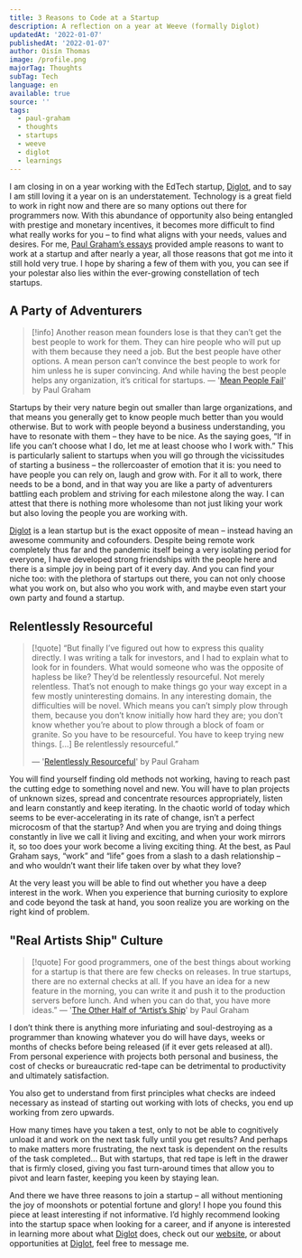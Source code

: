 ```yaml
---
title: 3 Reasons to Code at a Startup
description: A reflection on a year at Weeve (formally Diglot)
updatedAt: '2022-01-07'
publishedAt: '2022-01-07'
author: Oisín Thomas
image: /profile.png
majorTag: Thoughts
subTag: Tech
language: en
available: true
source: ''
tags:
  - paul-graham
  - thoughts
  - startups
  - weeve
  - diglot
  - learnings
---
```

I am closing in on a year working with the EdTech startup, [Diglot](https://weeve.ie), and to say I am still loving it a year on is an understatement. Technology is a great field to work in right now and there are so many options out there for programmers now. With this abundance of opportunity also being entangled with prestige and monetary incentives, it becomes more difficult to find what really works for you – to find what aligns with your needs, values and desires. For me, [Paul Graham’s essays](http://www.paulgraham.com/articles.html) provided ample reasons to want to work at a startup and after nearly a year, all those reasons that got me into it still hold very true. I hope by sharing a few of them with you, you can see if your polestar also lies within the ever-growing constellation of tech startups.

## A Party of Adventurers

> [!info] Another reason mean founders lose is that they can’t get the best people to work for them. They can hire people who will put up with them because they need a job. But the best people have other options. A mean person can’t convince the best people to work for him unless he is super convincing. And while having the best people helps any organization, it’s critical for startups.
> — '[Mean People Fail](http://www.paulgraham.com/mean.html)' by Paul Graham

Startups by their very nature begin out smaller than large organizations, and that means you generally get to know people much better than you would otherwise. But to work with people beyond a business understanding, you have to resonate with them – they have to be nice. As the saying goes, “If in life you can’t choose what I do, let me at least choose who I work with.” This is particularly salient to startups when you will go through the vicissitudes of starting a business – the rollercoaster of emotion that it is: you need to have people you can rely on, laugh and grow with. For it all to work, there needs to be a bond, and in that way you are like a party of adventurers battling each problem and striving for each milestone along the way. I can attest that there is nothing more wholesome than not just liking your work but also loving the people you are working with.

[Diglot](https://weeve.ie) is a lean startup but is the exact opposite of mean – instead having an awesome community and cofounders. Despite being remote work completely thus far and the pandemic itself being a very isolating period for everyone, I have developed strong friendships with the people here and there is a simple joy in being part of it every day. And you can find your niche too: with the plethora of startups out there, you can not only choose what you work on, but also who you work with, and maybe even start your own party and found a startup.

## Relentlessly Resourceful

> [!quote] “But finally I’ve figured out how to express this quality directly. I was writing a talk for investors, and I had to explain what to look for in founders. What would someone who was the opposite of hapless be like? They’d be relentlessly resourceful. Not merely relentless. That’s not enough to make things go your way except in a few mostly uninteresting domains. In any interesting domain, the difficulties will be novel. Which means you can’t simply plow through them, because you don’t know initially how hard they are; you don’t know whether you’re about to plow through a block of foam or granite. So you have to be resourceful. You have to keep trying new things. \[...\] Be relentlessly resourceful.”
>
> — '[Relentlessly Resourceful](http://www.paulgraham.com/relres.html)' by Paul Graham

You will find yourself finding old methods not working, having to reach past the cutting edge to something novel and new. You will have to plan projects of unknown sizes, spread and concentrate resources appropriately, listen and learn constantly and keep iterating. In the chaotic world of today which seems to be ever-accelerating in its rate of change, isn’t a perfect microcosm of that the startup? And when you are trying and doing things constantly in live we call it living and exciting, and when your work mirrors it, so too does your work become a living exciting thing. At the best, as Paul Graham says, “work” and “life” goes from a slash to a dash relationship – and who wouldn’t want their life taken over by what they love?

At the very least you will be able to find out whether you have a deep interest in the work. When you experience that burning curiosity to explore and code beyond the task at hand, you soon realize you are working on the right kind of problem.

## "Real Artists Ship" Culture

> [!quote] For good programmers, one of the best things about working for a startup is that there are few checks on releases. In true startups, there are no external checks at all. If you have an idea for a new feature in the morning, you can write it and push it to the production servers before lunch. And when you can do that, you have more ideas.”
> — '[The Other Half of “Artist’s Ship](http://www.paulgraham.com/artistsship.html)' by Paul Graham

I don’t think there is anything more infuriating and soul-destroying as a programmer than knowing whatever you do will have days, weeks or months of checks before being released (if it ever gets released at all). From personal experience with projects both personal and business, the cost of checks or bureaucratic red-tape can be detrimental to productivity and ultimately satisfaction.

You also get to understand from first principles what checks are indeed necessary as instead of starting out working with lots of checks, you end up working from zero upwards.

How many times have you taken a test, only to not be able to cognitively unload it and work on the next task fully until you get results? And perhaps to make matters more frustrating, the next task is dependent on the results of the task completed… But with startups, that red tape is left in the drawer that is firmly closed, giving you fast turn-around times that allow you to pivot and learn faster, keeping you keen by staying lean.

And there we have three reasons to join a startup – all without mentioning the joy of moonshots or potential fortune and glory! I hope you found this piece at least interesting if not informative. I’d highly recommend looking into the startup space when looking for a career, and if anyone is interested in learning more about what [Diglot](https://weeve.ie) does, check out our [website](https://www.example.com), or about opportunities at [Diglot](https://weeve.ie), feel free to message me.
